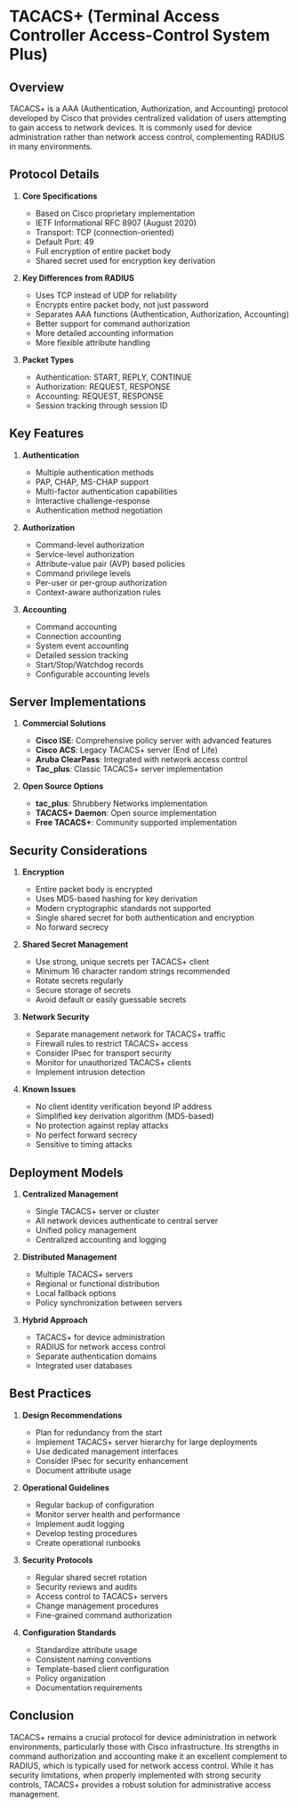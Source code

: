 # TACACS+ (Terminal Access Controller Access-Control System Plus)

## Overview

TACACS+ is a AAA (Authentication, Authorization, and Accounting) protocol developed by Cisco that provides centralized validation of users attempting to gain access to network devices. It is commonly used for device administration rather than network access control, complementing RADIUS in many environments.

## Protocol Details

1. **Core Specifications**
   - Based on Cisco proprietary implementation
   - IETF Informational RFC 8907 (August 2020)
   - Transport: TCP (connection-oriented)
   - Default Port: 49
   - Full encryption of entire packet body
   - Shared secret used for encryption key derivation

2. **Key Differences from RADIUS**
   - Uses TCP instead of UDP for reliability
   - Encrypts entire packet body, not just password
   - Separates AAA functions (Authentication, Authorization, Accounting)
   - Better support for command authorization
   - More detailed accounting information
   - More flexible attribute handling

3. **Packet Types**
   - Authentication: START, REPLY, CONTINUE
   - Authorization: REQUEST, RESPONSE
   - Accounting: REQUEST, RESPONSE
   - Session tracking through session ID

## Key Features

1. **Authentication**
   - Multiple authentication methods
   - PAP, CHAP, MS-CHAP support
   - Multi-factor authentication capabilities
   - Interactive challenge-response
   - Authentication method negotiation

2. **Authorization**
   - Command-level authorization
   - Service-level authorization
   - Attribute-value pair (AVP) based policies
   - Command privilege levels
   - Per-user or per-group authorization
   - Context-aware authorization rules

3. **Accounting**
   - Command accounting
   - Connection accounting
   - System event accounting
   - Detailed session tracking
   - Start/Stop/Watchdog records
   - Configurable accounting levels

## Server Implementations

1. **Commercial Solutions**
   - **Cisco ISE**: Comprehensive policy server with advanced features
   - **Cisco ACS**: Legacy TACACS+ server (End of Life)
   - **Aruba ClearPass**: Integrated with network access control
   - **Tac_plus**: Classic TACACS+ server implementation

2. **Open Source Options**
   - **tac_plus**: Shrubbery Networks implementation
   - **TACACS+ Daemon**: Open source implementation
   - **Free TACACS+**: Community supported implementation

## Security Considerations

1. **Encryption**
   - Entire packet body is encrypted
   - Uses MD5-based hashing for key derivation
   - Modern cryptographic standards not supported
   - Single shared secret for both authentication and encryption
   - No forward secrecy

2. **Shared Secret Management**
   - Use strong, unique secrets per TACACS+ client
   - Minimum 16 character random strings recommended
   - Rotate secrets regularly
   - Secure storage of secrets
   - Avoid default or easily guessable secrets

3. **Network Security**
   - Separate management network for TACACS+ traffic
   - Firewall rules to restrict TACACS+ access
   - Consider IPsec for transport security
   - Monitor for unauthorized TACACS+ clients
   - Implement intrusion detection

4. **Known Issues**
   - No client identity verification beyond IP address
   - Simplified key derivation algorithm (MD5-based)
   - No protection against replay attacks
   - No perfect forward secrecy
   - Sensitive to timing attacks

## Deployment Models

1. **Centralized Management**
   - Single TACACS+ server or cluster
   - All network devices authenticate to central server
   - Unified policy management
   - Centralized accounting and logging

2. **Distributed Management**
   - Multiple TACACS+ servers
   - Regional or functional distribution
   - Local fallback options
   - Policy synchronization between servers

3. **Hybrid Approach**
   - TACACS+ for device administration
   - RADIUS for network access control
   - Separate authentication domains
   - Integrated user databases

## Best Practices

1. **Design Recommendations**
   - Plan for redundancy from the start
   - Implement TACACS+ server hierarchy for large deployments
   - Use dedicated management interfaces
   - Consider IPsec for security enhancement
   - Document attribute usage

2. **Operational Guidelines**
   - Regular backup of configuration
   - Monitor server health and performance
   - Implement audit logging
   - Develop testing procedures
   - Create operational runbooks

3. **Security Protocols**
   - Regular shared secret rotation
   - Security reviews and audits
   - Access control to TACACS+ servers
   - Change management procedures
   - Fine-grained command authorization

4. **Configuration Standards**
   - Standardize attribute usage
   - Consistent naming conventions
   - Template-based client configuration
   - Policy organization
   - Documentation requirements

## Conclusion

TACACS+ remains a crucial protocol for device administration in network environments, particularly those with Cisco infrastructure. Its strengths in command authorization and accounting make it an excellent complement to RADIUS, which is typically used for network access control. While it has security limitations, when properly implemented with strong security controls, TACACS+ provides a robust solution for administrative access management.
